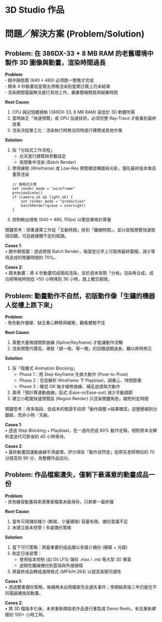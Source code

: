 # 3D Studio 作品

# 問題／解決方案 (Problem/Solution)

## Problem: 在 386DX-33 + 8 MB RAM 的老舊環境中製作 3D 圖像與動畫，渲染時間過長  

**Problem**:  
‐ 期中靜態圖 (640 × 480) 必須跑一整晚才完成  
‐ 期末 4 秒動畫從星期五傍晚渲染到星期日晚上仍未結束  
‐ 渲染期間電腦無法進行其他工作，嚴重壓縮開發與娛樂時間  

**Root Cause**:  
1. CPU 與記憶體規格 (386DX-33, 8 MB RAM) 遠低於 3D 軟體所需  
2. 當時缺乏「快速預覽」或 GPU 加速技術，必須完整 Ray-Trace 才能看到最終效果  
3. 渲染流程單工化：渲染執行時無法同時進行建模或其他作業  

**Solution**:  
1. 採「分段式工作流程」  
   - 白天進行建模與參數設定  
   - 夜間集中渲染 (Batch Render)  
2. 使用線框 (Wireframe) 或 Low-Res 預覽確認構圖與光影，僅在最終版本做高畫質渲染  
   ```pseudo
   // 偽程式示意
   set render_mode = "wireframe"
   previewScene()
   if (camera_ok && light_ok) {
       set render_mode = "production"
       batchRender(queue = overnight)
   }
   ```  
3. 控制輸出規格 (640 × 480, 15fps) 以壓低單格計算量  

關鍵思考：把重運算工作從「互動時間」排到「離線時間」，並以低階預覽快速取得回饋，可迴避硬體不足的瓶頸。  

**Cases 1**:  
• 期中靜態圖：透過夜間 Batch Render，保證翌日早上可取用最終圖檔，減少等待造成的閒置時間約 70%。  

**Cases 2**:  
• 期末動畫：將 4 秒動畫切成兩段渲染，並於週末夜間「分格」渲染再合成，成功把等候時間從 >50 小時降到 36 小時，趕上繳交期限。  



## Problem: 動畫動作不自然，初版動作像「生鏽的機器人從樓上跌下來」  

**Problem**:  
‐ 角色動作僵硬、缺乏重心轉移與緩衝，觀看體驗不佳  

**Root Cause**:  
1. 需要大量微調關節曲線 (Spline/Keyframe) 才能讓動作流暢  
2. 渲染預覽代價高，導致「調一格、等一晚」的回饋週期過長，難以即時修正  

**Solution**:  
1. 採「階層式 Animation Blocking」  
   - Phase 1：用 Step Keyframe 先做大動作 (Pose-to-Pose)  
   - Phase 2：在低解析 Wireframe 下 Playblast，調重心、時間節奏  
   - Phase 3：確認 OK 後才細修曲線、補足過渡與次動作  
2. 善用「預計算運動曲線」函式 (Ease-in/Ease-out) 減少手動調節  
3. 建立小範圍快速預覽區 (Region Render) 只渲染關鍵角色，縮短判定時間  

關鍵思考：用多階段、低成本的驗證手段把「動作調整→結果確認」迴圈壓縮到分鐘級，而非小時／天級。  

**Cases 1**:  
• 透過 Step Blocking + Playblast，在一週內完成 80% 動作定稿，相對原本全解析度迭代可節省約 40 小時等待。  

**Cases 2**:  
• 最終動畫因運動曲線平滑處理，評分項目「動作自然度」從原先老師預估的 70 分提高到 90 分，為整體作品加分。  



## Problem: 作品檔案遺失，僅剩下最滿意的動畫成品一份  

**Problem**:  
‐ 其他練習動畫與來源專案檔案未能保存，只剩單一最終檔  

**Root Cause**:  
1. 當年可用儲存媒介 (軟碟、少量硬碟) 容量有限，備份意識不足  
2. 未建立版本控管 / 多處備份策略  

**Solution**:  
1. 當下可行策略：將最重要的成品檔以多媒介備份 (硬碟 + 光碟)  
2. 制定日後習慣：  
   - 使用版本控制 (如 Git LFS) 儲存 .max / .mb 等大型 3D 專案  
   - 週期性離線備份到雲端與外接硬碟  
3. 將最終成品轉成通用格式 (MP4/H.264) 以提高長期可讀性  

**Cases 1**:  
• 透過雙重備份策略，後續再未出現檔案完全遺失事件；學期結束後三年仍能在不同電腦播放該動畫。  

**Cases 2**:  
• 將 3D 檔版本化後，未來重新開啟老作品進行重製或 Demo Reels，省去重新建模的 100+ 小時工時。